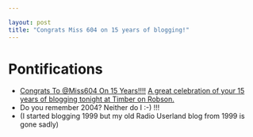 ```yaml
---

layout: post
title: "Congrats Miss 604 on 15 years of blogging!"
---
```


# Pontifications

* [Congrats To @Miss604 On 15 Years!!!!](https://www.rolandmicroblog.com/2019/11/14/congrats-to-miss.html) [A great celebration of your 15 years of blogging tonight at Timber on Robson.](https://miss604.com/party)
* Do you remember 2004? Neither do I :-) !!!
* (I started blogging 1999 but my old Radio Userland blog from 1999 is gone sadly)
